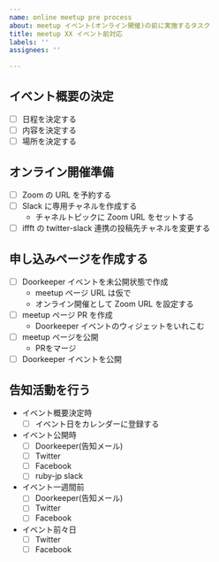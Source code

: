 ```yaml
---
name: online meetup pre process
about: meetup イベント(オンライン開催)の前に実施するタスク
title: meetup XX イベント前対応
labels: ''
assignees: ''

---
```

## イベント概要の決定
- [ ] 日程を決定する
- [ ] 内容を決定する
- [ ] 場所を決定する

## オンライン開催準備
- [ ] Zoom の URL を予約する
- [ ] Slack に専用チャネルを作成する
    - チャネルトピックに Zoom URL をセットする
- [ ] iffft の twitter-slack 連携の投稿先チャネルを変更する

## 申し込みページを作成する
- [ ] Doorkeeper イベントを未公開状態で作成
    - meetup ページ URL は仮で
    - オンライン開催として Zoom URL を設定する
- [ ] meetup ページ PR を作成
    - Doorkeeper イベントのウィジェットをいれこむ
- [ ] meetup ページを公開
    - PRをマージ
- [ ] Doorkeeper イベントを公開

## 告知活動を行う
- イベント概要決定時
    - [ ] イベント日をカレンダーに登録する
- イベント公開時
    - [ ] Doorkeeper(告知メール)
    - [ ] Twitter
    - [ ] Facebook
    - [ ] ruby-jp slack
- イベント一週間前
    - [ ] Doorkeeper(告知メール)
    - [ ] Twitter
    - [ ] Facebook
- イベント前々日
    - [ ] Twitter
    - [ ] Facebook
